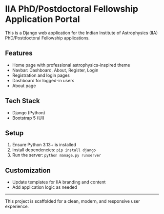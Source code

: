 # IIA PhD/Postdoctoral Fellowship Application Portal

This is a Django web application for the Indian Institute of Astrophysics (IIA) PhD/Postdoctoral Fellowship applications.

## Features
- Home page with professional astrophysics-inspired theme
- Navbar: Dashboard, About, Register, Login
- Registration and login pages
- Dashboard for logged-in users
- About page

## Tech Stack
- Django (Python)
- Bootstrap 5 (UI)

## Setup
1. Ensure Python 3.13+ is installed
2. Install dependencies: `pip install django`
3. Run the server: `python manage.py runserver`

## Customization
- Update templates for IIA branding and content
- Add application logic as needed

---
This project is scaffolded for a clean, modern, and responsive user experience.
